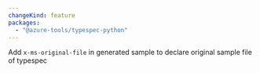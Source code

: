 ```yaml
---
changeKind: feature
packages:
  - "@azure-tools/typespec-python"
---
```


Add `x-ms-original-file` in generated sample to declare original sample file of typespec